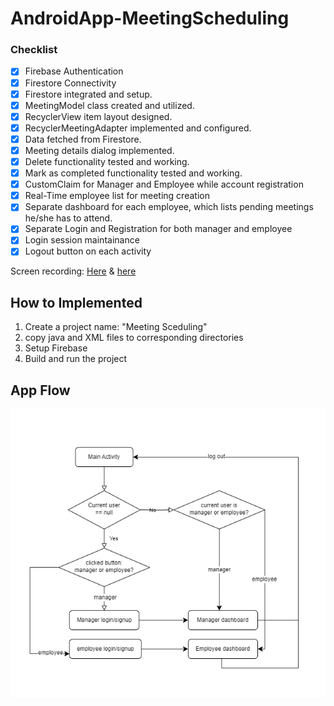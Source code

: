 # AndroidApp-MeetingScheduling
### Checklist
- [x] Firebase Authentication
- [x] Firestore Connectivity
- [x] Firestore integrated and setup.
- [x] MeetingModel class created and utilized.
- [x] RecyclerView item layout designed.
- [x] RecyclerMeetingAdapter implemented and configured.
- [x] Data fetched from Firestore.
- [x] Meeting details dialog implemented.
- [x] Delete functionality tested and working.
- [x] Mark as completed functionality tested and working.
- [x] CustomClaim for Manager and Employee while account registration
- [x] Real-Time employee list for meeting creation
- [x] Separate dashboard for each employee, which lists pending meetings he/she has to attend.
- [x] Separate Login and Registration for both manager and employee
- [x] Login session maintainance
- [x] Logout button on each activity

Screen recording: [Here](https://drive.google.com/file/d/17pHHSKzviEStPFG6Lf5Gh_CUAH8VubrF/view?usp=sharing) & [here](https://drive.google.com/file/d/1cSwevspSGQwvaVQ1Kq5kkEkg8ZET71nT/view?usp=drive_link)

## How to Implemented
1. Create a project name: "Meeting Sceduling"
2. copy java and XML files to corresponding directories 
3. Setup Firebase
4. Build and run the project

## App Flow
![alt text](https://github.com/noorulhuda-kk/AndroidApp-MeetingScheduling/blob/main/meeting%20app%20flow.png)

